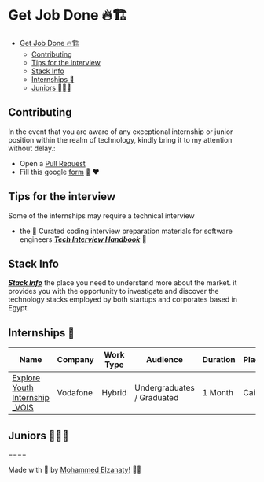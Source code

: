 # Get Job Done 🔥🏗️

- [Get Job Done 🔥🏗️](#get-job-done-️)
  - [Contributing](#contributing)
  - [Tips for the interview](#tips-for-the-interview)
  - [Stack Info](#stack-info)
  - [Internships 👔](#internships-)
  - [Juniors 👩🏻‍💻](#juniors-)

## Contributing

In the event that you are aware of any exceptional internship or junior position within the realm of technology, kindly bring it to my attention without delay.:

- Open a [Pull Request](https://github.com/moelzanaty3/get-job-done/pulls?q=is%3Apr+is%3Aopen+sort%3Aupdated-desc)
- Fill this google [form](https://bit.ly/gjd-lt2) 🤗 ❤️

## Tips for the interview

Some of the internships may require a technical interview

- the 💯 Curated coding interview preparation materials for software engineers [***Tech Interview Handbook***](https://github.com/yangshun/tech-interview-handbook) 📖

## Stack Info

[***Stack Info***](http://www.stackinfo.me/) the place you need to understand more about the market. it provides you with the opportunity to investigate and discover the technology stacks employed by both startups and corporates based in Egypt.

## Internships 👔

| Name                           | Company  | Work Type |  Audience                      | Duration | Place        |
|--------------------------------|----------|----------------|--------------------------------------|----------|--------------|
| [Explore Youth Internship _VOIS](https://www.linkedin.com/jobs/view/3612095395/?alternateChannel=search&refId=v43mMon%2FD3%2BB0JdvA0%2B7Qw%3D%3D&trackingId=iVDeLSxPXnG%2BEbZydZD1ig%3D%3D) | Vodafone | Hybrid         | Undergraduates / Graduated | 1 Month  | Cairo |

## Juniors 👩🏻‍💻

−−−−

Made with 💜 by [Mohammed Elzanaty!](https://www.linkedin.com/in/moelzanaty3/) 👋🏻
